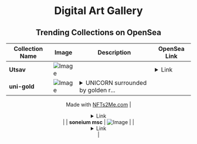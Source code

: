 <div align="center">

# Digital Art Gallery

## Trending Collections on OpenSea

| Collection Name                       | Image                                                                                     | Description                       | OpenSea Link                                                                                          |
|---------------------------------------|-------------------------------------------------------------------------------------------|-----------------------------------|--------------------------------------------------------------------------------------------------------|
| **Utsav** | ![Image](https://i.seadn.io/s/raw/files/f19580f4613bde10424c3a19ba8e6ef4.png?w=500&auto=format?w=200&auto=format) |  | <details><summary>Link</summary>[Utsav](https://opensea.io/collection/utsav-1)</details> |
| **uni-gold** | ![Image](https://i.seadn.io/s/raw/files/bfc9223c2efe2eb9369efee8fc2113b1.jpg?w=500&auto=format?w=200&auto=format) | <details><summary>UNICORN surrounded by golden r...</summary>UNICORN surrounded by golden ring

Made with [NFTs2Me.com](https://nfts2me.com/)</details> | <details><summary>Link</summary>[uni-gold](https://opensea.io/collection/uni-gold-1)</details> |
| **soneium msc** | ![Image](https://i.seadn.io/s/raw/files/ab7190e75fd43be8b05339b9a5fdd9fa.jpg?w=500&auto=format?w=200&auto=format) |  | <details><summary>Link</summary>[soneium msc](https://opensea.io/collection/soneium-msc)</details> |

</div>